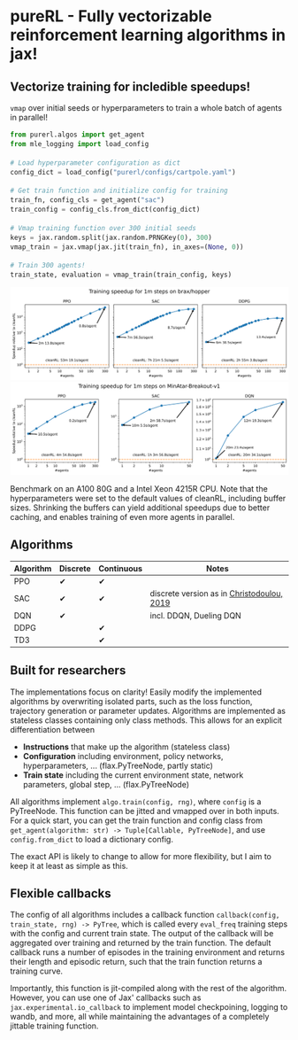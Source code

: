 # pureRL - Fully vectorizable reinforcement learning algorithms in jax!

## Vectorize training for incledible speedups!
`vmap` over initial seeds or hyperparameters to train a whole batch of agents in parallel! 

```python
from purerl.algos import get_agent
from mle_logging import load_config

# Load hyperparameter configuration as dict
config_dict = load_config("purerl/configs/cartpole.yaml")

# Get train function and initialize config for training
train_fn, config_cls = get_agent("sac")
train_config = config_cls.from_dict(config_dict)

# Vmap training function over 300 initial seeds
keys = jax.random.split(jax.random.PRNGKey(0), 300)
vmap_train = jax.vmap(jax.jit(train_fn), in_axes=(None, 0))

# Train 300 agents!
train_state, evaluation = vmap_train(train_config, keys)
```

![Speedup over cleanRL](img/speedup_brax.svg)
![Speedup over cleanRL](img/speedup_minatar.svg)

Benchmark on an A100 80G and a Intel Xeon 4215R CPU. Note that the hyperparameters were set to the default values of cleanRL, including buffer sizes. Shrinking the buffers can yield additional speedups due to better caching, and enables training of even more agents in parallel.

## Algorithms
| Algorithm | Discrete | Continuous        | Notes                     |
|-----------|----------|-------------------|---------------------------|
| PPO       | ✔        | ✔                 |                           |
| SAC       | ✔        | ✔                 | discrete version as in [Christodoulou, 2019](https://arxiv.org/abs/1910.07207)                          |
| DQN       | ✔        |                   | incl. DDQN, Dueling DQN   |
| DDPG      |          | ✔                 |                           |
| TD3       |          | ✔                 |                           |


## Built for researchers
The implementations focus on clarity! 
Easily modify the implemented algorithms by overwriting isolated parts, such as the loss function, trajectory generation or parameter updates.
Algorithms are implemented as stateless classes containing only class methods. This allows for an explicit differentiation between

- **Instructions** that make up the algorithm (stateless class)
- **Configuration** including environment, policy networks, hyperparameters, ... (flax.PyTreeNode, partly static)
- **Train state** including the current environment state, network parameters, global step, ... (flax.PyTreeNode)

All algorithms implement `algo.train(config, rng)`, where `config` is a PyTreeNode. This function can be jitted and vmapped over in both inputs. For a quick start, you can get the train function and config class from `get_agent(algorithm: str) -> Tuple[Callable, PyTreeNode]`, and use `config.from_dict` to load a dictionary config.

The exact API is likely to change to allow for more flexibility, but I aim to keep it at least as simple as this.

## Flexible callbacks
The config of all algorithms includes a callback function `callback(config, train_state, rng) -> PyTree`, which is called every `eval_freq` training steps with the config and current train state. The output of the callback will be aggregated over training and returned by the train function. The default callback runs a number of episodes in the training environment and returns their length and episodic return, such that the train function returns a training curve.

Importantly, this function is jit-compiled along with the rest of the algorithm. However, you can use one of Jax' callbacks such as `jax.experimental.io_callback` to implement model checkpoining, logging to wandb, and more, all while maintaining the advantages of a completely jittable training function.
